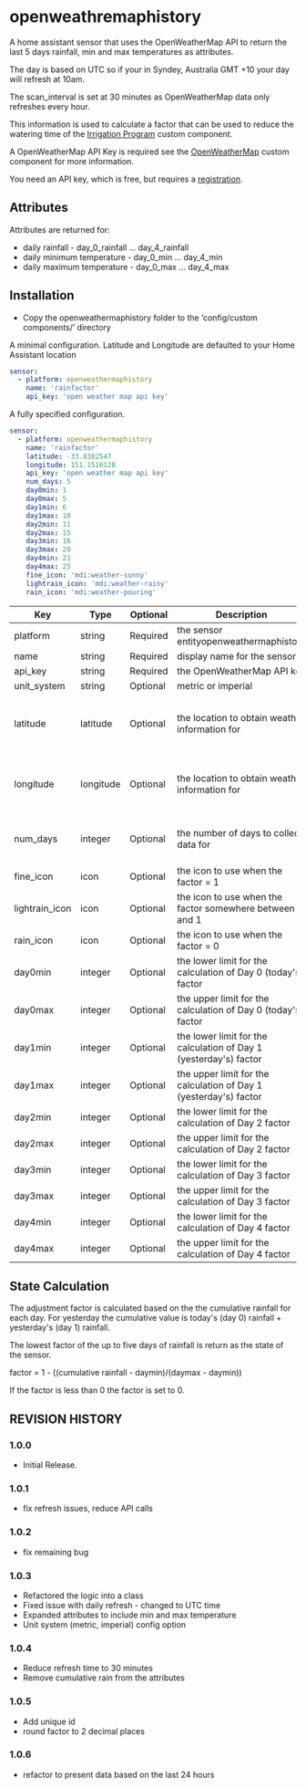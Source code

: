 # openweathremaphistory
A home assistant sensor that uses the OpenWeatherMap API to return the last 5 days rainfall, min and max temperatures as attributes. 

The day is based on UTC so if your in Syndey, Australia GMT +10 your day will refresh at 10am.

The scan_interval is set at 30 minutes as OpenWeatherMap data only refreshes every hour.

This information is used to calculate a factor that can be used to reduce the watering time of the [Irrigation Program](https://github.com/petergridge/irrigation_component_V4) custom component.

A OpenWeatherMap API Key is required see the [OpenWeatherMap](https://www.home-assistant.io/integrations/openweathermap/) custom component for more information.

You need an API key, which is free, but requires a [registration](https://home.openweathermap.org/users/sign_up).

## Attributes

Attributes are returned for:
* daily rainfall - day_0_rainfall ... day_4_rainfall
* daily minimum temperature - day_0_min ... day_4_min
* daily maximum temperature - day_0_max ... day_4_max

## Installation

* Copy the openweathermaphistory folder to the ‘config/custom components/’ directory 

A minimal configuration. Latitude and Longitude are defaulted to your Home Assistant location
```yaml
sensor:
  - platform: openweathermaphistory
    name: 'rainfactor'
    api_key: 'open weather map api key'
```

A fully specified configuration.
```yaml
sensor:
  - platform: openweathermaphistory
    name: 'rainfactor'
    latitude: -33.8302547
    longitude: 151.1516128
    api_key: 'open weather map api key'
    num_days: 5
    day0min: 1
    day0max: 5
    day1min: 6
    day1max: 10  
    day2min: 11
    day2max: 15  
    day3min: 16
    day3max: 20  
    day4min: 21
    day4max: 25  
    fine_icon: 'mdi:weather-sunny'
    lightrain_icon: 'mdi:weather-rainy'
    rain_icon: 'mdi:weather-pouring'
```

|Key |Type|Optional|Description|Default|
|---|---|---|---|---|
|platform|string|Required|the sensor entityopenweathermaphistory|
|name|string|Required|display name for the sensor|'rainfactor'|
|api_key|string|Required|the OpenWeatherMap API key|
|unit_system|string|Optional|metric or imperial|metric|
|latitude|latitude|Optional|the location to obtain weather information for|home assistant configured Latitude and Longitude|
|longitude|longitude|Optional|the location to obtain weather information for|home assistant configured Latitude and Longitude|
|num_days|integer|Optional|the number of days to collect data for|4, 0 will return the lat 24 hours data only|
|fine_icon|icon|Optional|the icon to use when the factor = 1|'mdi:weather-sunny'|
|lightrain_icon|icon|Optional|the icon to use when the factor somewhere between 0 and 1|'mdi:weather-rainy'|
|rain_icon|icon|Optional|the icon to use when the factor = 0|'mdi:weather-pouring'|
|day0min|integer|Optional|the lower limit for the calculation of Day 0 (today's) factor|1|
|day0max|integer|Optional|the upper limit for the calculation of Day 0 (today's) factor|5|
|day1min|integer|Optional|the lower limit for the calculation of Day 1 (yesterday's) factor|6|
|day1max|integer|Optional|the upper limit for the calculation of Day 1 (yesterday's) factor|10|
|day2min|integer|Optional|the lower limit for the calculation of Day 2 factor|11|
|day2max|integer|Optional|the upper limit for the calculation of Day 2 factor|15|
|day3min|integer|Optional|the lower limit for the calculation of Day 3 factor|16|
|day3max|integer|Optional|the upper limit for the calculation of Day 3 factor|20|
|day4min|integer|Optional|the lower limit for the calculation of Day 4 factor|21|
|day4max|integer|Optional|the upper limit for the calculation of Day 4 factor|25|

## State Calculation

The adjustment factor is calculated based on the the cumulative rainfall for each day. For yesterday the cumulative value is today's (day 0) rainfall + yesterday's (day 1) rainfall.

The lowest factor of the up to five days of rainfall is return as the state of the sensor.

factor = 1 - ((cumulative rainfall - daymin)/(daymax - daymin))

If the factor is less than 0 the factor is set to 0.

## REVISION HISTORY

### 1.0.0
* Initial Release.

### 1.0.1
* fix refresh issues, reduce API calls

### 1.0.2
* fix remaining bug

### 1.0.3
* Refactored the logic into a class
* Fixed issue with daily refresh - changed to UTC time
* Expanded attributes to include min and max temperature
* Unit system (metric, imperial) config option

### 1.0.4
* Reduce refresh time to 30 minutes
* Remove cumulative rain from the attributes

### 1.0.5
* Add unique id
* round factor to 2 decimal places

### 1.0.6
* refactor to present data based on the last 24 hours
